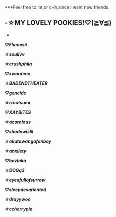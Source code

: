 ***Feel free to int,or c+h,since i want new friends.

-☆MY LOVELY POOKIES!♡(≧∀≦)
-
-
***♡Flamesii***

***☆soulivv***

***☆crushphila***

***♡xwardenx***

***☆BADENDTHEATER***

***♡gencide***

***☆izuutsumi***

***♡XAYBITES***

***☆acornious***

***♡shadowislil***

***☆akutawangafanboy***

***☆anxiiety***

***♡bazlnka***

***☆DOGq3***

***☆eyesfullofsurrow***

***♡sleepdesoriented***

***☆drayywoo***

***☆ccherrypie***
